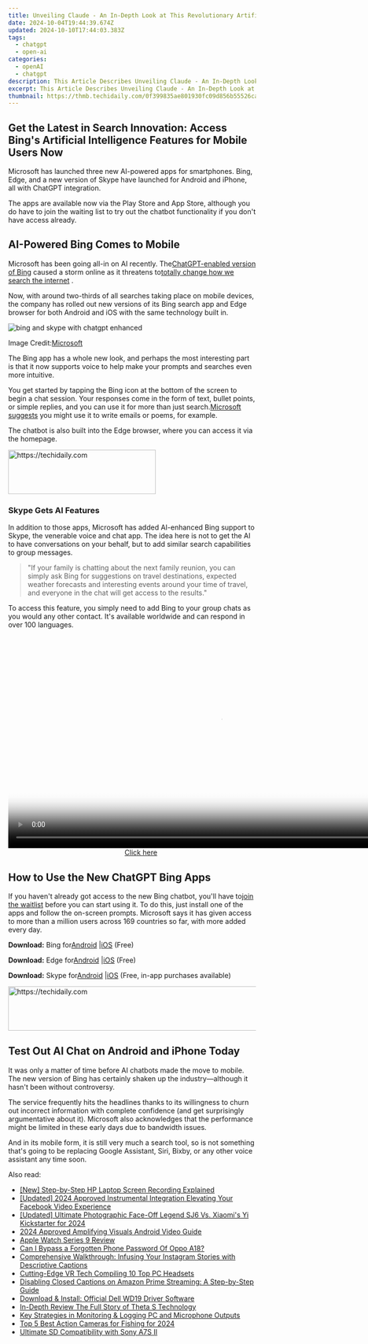 ```yaml
---
title: Unveiling Claude - An In-Depth Look at This Revolutionary Artificial Intelligence System
date: 2024-10-04T19:44:39.674Z
updated: 2024-10-10T17:44:03.383Z
tags:
  - chatgpt
  - open-ai
categories:
  - openAI
  - chatgpt
description: This Article Describes Unveiling Claude - An In-Depth Look at This Revolutionary Artificial Intelligence System
excerpt: This Article Describes Unveiling Claude - An In-Depth Look at This Revolutionary Artificial Intelligence System
thumbnail: https://thmb.techidaily.com/0f399835ae801930fc09d856b55526ca68007b6aa28f7cfc8442056063114a14.jpg
---
```


## Get the Latest in Search Innovation: Access Bing's Artificial Intelligence Features for Mobile Users Now

 Microsoft has launched three new AI-powered apps for smartphones. Bing, Edge, and a new version of Skype have launched for Android and iPhone, all with ChatGPT integration.

 The apps are available now via the Play Store and App Store, although you do have to join the waiting list to try out the chatbot functionality if you don't have access already.

## AI-Powered Bing Comes to Mobile

 Microsoft has been going all-in on AI recently. The[ChatGPT-enabled version of Bing](https://www.makeuseof.com/microsoft-bing-gets-chatgpt-ai/) caused a storm online as it threatens to[totally change how we search the internet](https://www.makeuseof.com/is-chatgpt-search-engine-threat/) .

 Now, with around two-thirds of all searches taking place on mobile devices, the company has rolled out new versions of its Bing search app and Edge browser for both Android and iOS with the same technology built in.

![bing and skype with chatgpt enhanced](https://static1.makeuseofimages.com/wordpress/wp-content/uploads/2023/02/bing-and-skype-with-chatgpt-enhanced.jpg)

 Image Credit:[Microsoft](https://blogs.microsoft.com/blog/2023/02/22/the-new-bing-preview-experience-arrives-on-bing-and-edge-mobile-apps-introducing-bing-now-in-skype/)

 The Bing app has a whole new look, and perhaps the most interesting part is that it now supports voice to help make your prompts and searches even more intuitive.

 You get started by tapping the Bing icon at the bottom of the screen to begin a chat session. Your responses come in the form of text, bullet points, or simple replies, and you can use it for more than just search.[Microsoft suggests](https://blogs.microsoft.com/blog/2023/02/22/the-new-bing-preview-experience-arrives-on-bing-and-edge-mobile-apps-introducing-bing-now-in-skype/) you might use it to write emails or poems, for example.

 The chatbot is also built into the Edge browser, where you can access it via the homepage.

<!-- affiliate ads begin -->
<a href="https://aligracehair.sjv.io/c/5597632/1997675/19272" target="_top" id="1997675">
  <img src="//a.impactradius-go.com/display-ad/19272-1997675" border="0" alt="https://techidaily.com" width="300" height="90"/>
</a>
<img height="0" width="0" src="https://aligracehair.sjv.io/i/5597632/1997675/19272" style="position:absolute;visibility:hidden;" border="0" />
<!-- affiliate ads end -->

### Skype Gets AI Features

 In addition to those apps, Microsoft has added AI-enhanced Bing support to Skype, the venerable voice and chat app. The idea here is not to get the AI to have conversations on your behalf, but to add similar search capabilities to group messages.

> "If your family is chatting about the next family reunion, you can simply ask Bing for suggestions on travel destinations, expected weather forecasts and interesting events around your time of travel, and everyone in the chat will get access to the results."

 To access this feature, you simply need to add Bing to your group chats as you would any other contact. It's available worldwide and can respond in over 100 languages.

<!-- affiliate ads begin -->
<span id="1424531">
					<video width="864" height="NaN" style="cursor:pointer"
           poster="//a.impactradius-go.com/display-clicktoplayimage/1424531.png"
           onclick="if(!this.playClicked){this.play();this.setAttribute('controls',true);this.playClicked=true;}">
	   <source src="//a.impactradius-go.com/display-ad/16446-1424531">
	   <img src="//a.impactradius-go.com/display-clicktoplayimage/1424531.png" style="border: none; height: 100%; width: 100%; object-fit: contain">
	</video>
	<div style="width:540px;text-align:center"><a href="javascript:window.open(decodeURIComponent('https%3A%2F%2Flaganoo.pxf.io%2Fc%2F5597632%2F1424531%2F16446'), '_blank');void(0);">Click here</a></div>
</span>
<img height="0" width="0" src="https://imp.pxf.io/i/5597632/1424531/16446" style="position:absolute;visibility:hidden;" border="0" />
<!-- affiliate ads end -->

## How to Use the New ChatGPT Bing Apps

 If you haven't already got access to the new Bing chatbot, you'll have to[join the waitlist](https://www.makeuseof.com/try-bing-ai-powered-search-engine/) before you can start using it. To do this, just install one of the apps and follow the on-screen prompts. Microsoft says it has given access to more than a million users across 169 countries so far, with more added every day.

**Download:** Bing for[Android](https://www.anrdoezrs.net/links/7251228/type/dlg/sid/UUmuoUeUpU2022079/https://play.google.com/store/apps/details?id=com.microsoft.bing) |[iOS](https://apps.apple.com/us/app/microsoft-bing-search/id345323231) (Free)

**Download:** Edge for[Android](https://www.anrdoezrs.net/links/7251228/type/dlg/sid/UUmuoUeUpU2022079/https://play.google.com/store/apps/details?id=com.microsoft.emmx) |[iOS](https://apps.apple.com/us/app/microsoft-edge-web-browser/id1288723196) (Free)

**Download:** Skype for[Android](https://www.anrdoezrs.net/links/7251228/type/dlg/sid/UUmuoUeUpU2022079/https://play.google.com/store/apps/details?id=com.skype.raider) |[iOS](https://apps.apple.com/us/app/skype/id304878510) (Free, in-app purchases available)

<!-- affiliate ads begin -->
<a href="https://aligracehair.sjv.io/c/5597632/1997680/19272" target="_top" id="1997680">
  <img src="//a.impactradius-go.com/display-ad/19272-1997680" border="0" alt="https://techidaily.com" width="728" height="90"/>
</a>
<img height="0" width="0" src="https://aligracehair.sjv.io/i/5597632/1997680/19272" style="position:absolute;visibility:hidden;" border="0" />
<!-- affiliate ads end -->

## Test Out AI Chat on Android and iPhone Today

 It was only a matter of time before AI chatbots made the move to mobile. The new version of Bing has certainly shaken up the industry—although it hasn't been without controversy.

 The service frequently hits the headlines thanks to its willingness to churn out incorrect information with complete confidence (and get surprisingly argumentative about it). Microsoft also acknowledges that the performance might be limited in these early days due to bandwidth issues.

 And in its mobile form, it is still very much a search tool, so is not something that's going to be replacing Google Assistant, Siri, Bixby, or any other voice assistant any time soon.

<ins class="adsbygoogle"
     style="display:block"
     data-ad-format="autorelaxed"
     data-ad-client="ca-pub-7571918770474297"
     data-ad-slot="1223367746"></ins>

<ins class="adsbygoogle"
     style="display:block"
     data-ad-client="ca-pub-7571918770474297"
     data-ad-slot="8358498916"
     data-ad-format="auto"
     data-full-width-responsive="true"></ins>

<span class="atpl-alsoreadstyle">Also read:</span>
<div><ul>
<li><a href="https://desktop-recording.techidaily.com/new-step-by-step-hp-laptop-screen-recording-explained/"><u>[New] Step-by-Step HP Laptop Screen Recording Explained</u></a></li>
<li><a href="https://facebook-video-content.techidaily.com/updated-2024-approved-instrumental-integration-elevating-your-facebook-video-experience/"><u>[Updated] 2024 Approved Instrumental Integration Elevating Your Facebook Video Experience</u></a></li>
<li><a href="https://article-tips.techidaily.com/updated-ultimate-photographic-face-off-legend-sj6-vs-xiaomis-yi-kickstarter-for-2024/"><u>[Updated] Ultimate Photographic Face-Off Legend SJ6 Vs. Xiaomi's Yi Kickstarter for 2024</u></a></li>
<li><a href="https://extra-tips.techidaily.com/2024-approved-amplifying-visuals-android-video-guide/"><u>2024 Approved Amplifying Visuals Android Video Guide</u></a></li>
<li><a href="https://buynow-tips.techidaily.com/apple-watch-series-9-review/"><u>Apple Watch Series 9 Review</u></a></li>
<li><a href="https://android-unlock.techidaily.com/can-i-bypass-a-forgotten-phone-password-of-oppo-a18-by-drfone-android/"><u>Can I Bypass a Forgotten Phone Password Of Oppo A18?</u></a></li>
<li><a href="https://technical-tips.techidaily.com/comprehensive-walkthrough-infusing-your-instagram-stories-with-descriptive-captions/"><u>Comprehensive Walkthrough: Infusing Your Instagram Stories with Descriptive Captions</u></a></li>
<li><a href="https://extra-tips.techidaily.com/cutting-edge-vr-tech-compiling-10-top-pc-headsets/"><u>Cutting-Edge VR Tech Compiling 10 Top PC Headsets</u></a></li>
<li><a href="https://technical-tips.techidaily.com/disabling-closed-captions-on-amazon-prime-streaming-a-step-by-step-guide/"><u>Disabling Closed Captions on Amazon Prime Streaming: A Step-by-Step Guide</u></a></li>
<li><a href="https://hardware-help.techidaily.com/1722965699674-download-and-install-official-dell-wd19-driver-software/"><u>Download & Install: Official Dell WD19 Driver Software</u></a></li>
<li><a href="https://extra-tips.techidaily.com/in-depth-review-the-full-story-of-theta-s-technology/"><u>In-Depth Review The Full Story of Theta S Technology</u></a></li>
<li><a href="https://screen-sharing-recording.techidaily.com/key-strategies-in-monitoring-and-logging-pc-and-microphone-outputs/"><u>Key Strategies in Monitoring & Logging PC and Microphone Outputs</u></a></li>
<li><a href="https://extra-tips.techidaily.com/top-5-best-action-cameras-for-fishing-for-2024/"><u>Top 5 Best Action Cameras for Fishing for 2024</u></a></li>
<li><a href="https://extra-tips.techidaily.com/ultimate-sd-compatibility-with-sony-a7s-ii/"><u>Ultimate SD Compatibility with Sony A7S II</u></a></li>
</ul></div>

